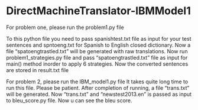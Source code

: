 # DirectMachineTranslator-IBMModel1

For problem one, please run the problem1.py file

To this python file you need to pass spanishtest.txt file as input for your test sentences and spntoeng.txt for Spanish to English closed dictionary.
Now a file “spatoengtrastled.txt” will be generated with raw translations.
Now run problem1_strategies.py file and pass “spatoengtrastled.txt” file as input for main() method inorder to apply 6 strategies. 
Now the converted sentences are stored in result.txt file


For problem 2, please run the IBM_model1.py file 
It takes quite long time to run this file. Please be patient.
After completion of running, a file “trans.txt” will be generated. Now “trans.txt” and “newstest2013.en” is passed as input to bleu_score.py file. Now u can see the bleu score.
